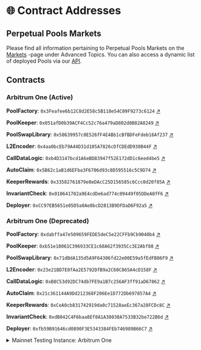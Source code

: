 # 🌐 Contract Addresses

## Perpetual Pools Markets

Please find all information pertaining to Perpetual Pools Markets on the [Markets](advanced-topics/markets-arbitrum-one/) -page under Advanced Topics. You can also access a dynamic list of deployed Pools via our [API](https://api.tracer.finance/poolsv2/poolList?network=42161).

## Contracts

### Arbitrum One (Active)

**PoolFactory**: `0x3Feafee6b12C8d2E58c5B118e54C09F9273c6124` [↗](https://arbiscan.io/address/0x3Feafee6b12C8d2E58c5B118e54C09F9273c6124)

**PoolKeeper**: `0x051afD0b39ACF4Cc52c76a479aD802d0B82A8249` [↗](https://arbiscan.io/address/0x051afD0b39ACF4Cc52c76a479aD802d0B82A8249)

**PoolSwapLibrary**: `0x58639957c0E526fF4E4Bb1cBfBDFeFdeb16Af237` [↗](https://arbiscan.io/address/0x58639957c0E526fF4E4Bb1cBfBDFeFdeb16Af237)

**L2Encoder**: `0x4aa0bcEb79A44D31d105A7826cDfCDEdD930B44F` [↗](https://arbiscan.io/address/0x4aa0bcEb79A44D31d105A7826cDfCDEdD930B44F)

**CallDataLogic**: `0xb4D3147bcd1A6eBD83947f52E172dD1c6eed4be5` [↗](https://arbiscan.io/address/0xb4D3147bcd1A6eBD83947f52E172dD1c6eed4be5)

**AutoClaim**: `0x5B62c1aB1d6EFba3F6706d93c8D595516c5C9D74` [↗](https://arbiscan.io/address/0x5B62c1aB1d6EFba3F6706d93c8D595516c5C9D74)

**KeeperRewards**: `0x33582761879e0eDAcC25D156585c6Ccc0d20f85A` [↗](https://arbiscan.io/address/0x33582761879e0eDAcC25D156585c6Ccc0d20f85A)

**InvariantCheck**: `0x010641702a9E4cdDe6ad774c09449f05DDeA0fF6` [↗](https://arbiscan.io/address/0x010641702a9E4cdDe6ad774c09449f05DDeA0fF6)

**Deployer**: `0xCC97EB5651e05D5a0Ae8bcD2813B9DFDaD6F92a5` [↗](https://arbiscan.io/address/0xCC97EB5651e05D5a0Ae8bcD2813B9DFDaD6F92a5)

### Arbitrum One (Deprecated)

**PoolFactory**: `0xdabffa47e509659FEDE5deC5e22CFFb9Cb9040b4` [↗](https://arbiscan.io/address/0xdabffa47e509659FEDE5deC5e22CFFb9Cb9040b4)

**PoolKeeper**: `0xb51e18061C396933CE1c68A62f3935Cc3E2Abf88` [↗](https://arbiscan.io/address/0xb51e18061C396933CE1c68A62f3935Cc3E2Abf88)

**PoolSwapLibrary**: `0x71dBdA135d5A9F64306fd22e00E59a5fEdFB86F9` [↗](https://arbiscan.io/address/0x71dBdA135d5A9F64306fd22e00E59a5fEdFB86F9)

**L2Encoder**: `0x23e21BD7E0fAa2E5792DfB9a2C60C865A4cD158F` [↗](https://arbiscan.io/address/0x23e21bd7e0faa2e5792dfb9a2c60c865a4cd158f)

**CallDataLogic**: `0xB8C53d92DC74db7FE9a1B7c256AF3ff91aD67862` [↗](https://arbiscan.io/address/0xB8C53d92DC74db7FE9a1B7c256AF3ff91aD67862)

**AutoClaim**: `0x21c361144A9Dd212368F206Ee1D772Db697857A4` [↗](https://arbiscan.io/address/0x21c361144A9Dd212368F206Ee1D772Db697857A4)

**KeeperRewards**: `0xCeA0cb831742919da0c71528aeEc367a28FCDc8C` [↗](https://arbiscan.io/address/0xCeA0cb831742919da0c71528aeEc367a28FCDc8C)

**InvariantCheck**: `0xdB042C4F6baa8Ef8A1A38038A7533B32be722B6d` [↗](https://arbiscan.io/address/0xdB042C4F6baa8Ef8A1A38038A7533B32be722B6d)

**Deployer**: `0xfb59B91646cd0890F3E5343384FEb746989B66C7` [↗](https://arbiscan.io/address/0xfb59b91646cd0890f3e5343384feb746989b66c7)

<details>

<summary>Mainnet Testing Instance: Arbitrum One</summary>

<mark style="background-color:orange;">**⚠️ THESE CONTRACTS RELATE TO A MAINNET TESTING INSTANCE - PLEASE DO NOT DEPOSIT TO THE CONTRACTS UNLESS YOU KNOW WHAT YOU ARE DOING ⚠️**</mark>

_Mainnet Testing Instances are provided for testing purposes only and are deployed from a Testing Factory instance. They do not show up on Tracer interfaces and should not be used to deploy any markets intended for use. Contractually the testing instance functions exactly like the primary instance and can be used to test integrations with protocols that do not have testnet instances (e.g. Balancer) or to validate parameters and other design choices on Mainnet before full launch._

### Arbitrum One (Mainnet Testing Instance)

**PoolFactory**: `0x615ae0452587d6030bC68fb3A9e205e430c0CF8f` [↗](https://arbiscan.io/address/0x615ae0452587d6030bc68fb3a9e205e430c0cf8f)****

**PoolKeeper**: `0x2839d3e1f30fC8dbf50a73772e25144f5e76fB0D` [↗](https://arbiscan.io/address/0x2839d3e1f30fC8dbf50a73772e25144f5e76fB0D)****

**PoolSwapLibrary**: `0x928d5a6668Bc9b801229c176c0bEB3b34Afba5d8` [↗](https://arbiscan.io/address/0x928d5a6668Bc9b801229c176c0bEB3b34Afba5d8)****

**L2Encoder**: `0xaf9f0eCD11A9E86D5d9698275A3721cCd596f3F5` [↗](https://arbiscan.io/address/0xaf9f0eCD11A9E86D5d9698275A3721cCd596f3F5)****

**CallDataLogic**: `0x849d5a3ee254124cac5a6069f1D24c7e7284F724` [↗](https://arbiscan.io/address/0x849d5a3ee254124cac5a6069f1D24c7e7284F724)****

**AutoClaim**: `0xf17b4f778f4314B34fa2E9aE96971A79DC8C963C` [↗](https://arbiscan.io/address/0xf17b4f778f4314b34fa2e9ae96971a79dc8c963c)****

**KeeperRewards**: `0x81A302AEe2635511258164e4ECd50bA5Ff7258C1` [↗](https://arbiscan.io/address/0x81a302aee2635511258164e4ecd50ba5ff7258c1)

**Deployer**: `0xfb59B91646cd0890F3E5343384FEb746989B66C7` [↗](https://arbiscan.io/address/0xfb59b91646cd0890f3e5343384feb746989b66c7)

</details>
